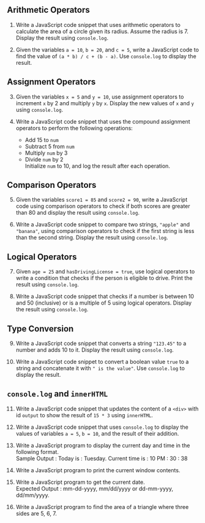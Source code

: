
## Arithmetic Operators

1. Write a JavaScript code snippet that uses arithmetic operators to calculate the area of a circle given its radius. Assume the radius is 7. Display the result using `console.log`.

2. Given the variables `a = 10`, `b = 20`, and `c = 5`, write a JavaScript code to find the value of `(a * b) / c + (b - a)`. Use `console.log` to display the result.

## Assignment Operators

3. Given the variables `x = 5` and `y = 10`, use assignment operators to increment `x` by 2 and multiply `y` by `x`. Display the new values of `x` and `y` using `console.log`.

4. Write a JavaScript code snippet that uses the compound assignment operators to perform the following operations: 
    - Add 15 to `num`
    - Subtract 5 from `num`
    - Multiply `num` by 3
    - Divide `num` by 2  
  Initialize `num` to 10, and log the result after each operation.

## Comparison Operators

5. Given the variables `score1 = 85` and `score2 = 90`, write a JavaScript code using comparison operators to check if both scores are greater than 80 and display the result using `console.log`.

6. Write a JavaScript code snippet to compare two strings, `"apple"` and `"banana"`, using comparison operators to check if the first string is less than the second string. Display the result using `console.log`.

## Logical Operators

7. Given `age = 25` and `hasDrivingLicense = true`, use logical operators to write a condition that checks if the person is eligible to drive. Print the result using `console.log`.

8. Write a JavaScript code snippet that checks if a number is between 10 and 50 (inclusive) or is a multiple of 5 using logical operators. Display the result using `console.log`.

## Type Conversion

9. Write a JavaScript code snippet that converts a string `"123.45"` to a number and adds 10 to it. Display the result using `console.log`.

10. Write a JavaScript code snippet to convert a boolean value `true` to a string and concatenate it with `" is the value"`. Use `console.log` to display the result.

## `console.log` and `innerHTML`

11. Write a JavaScript code snippet that updates the content of a `<div>` with id `output` to show the result of `15 * 3` using `innerHTML`.

12. Write a JavaScript code snippet that uses `console.log` to display the values of variables `a = 5`, `b = 10`, and the result of their addition.

13. Write a JavaScript program to display the current day and time in the following format.  
Sample Output : Today is : Tuesday.
Current time is : 10 PM : 30 : 38

14. Write a JavaScript program to print the current window contents.  


15. Write a JavaScript program to get the current date.  
Expected Output :
mm-dd-yyyy, mm/dd/yyyy or dd-mm-yyyy, dd/mm/yyyy.


16. Write a JavaScript program to find the area of a triangle where three sides are 5, 6, 7.